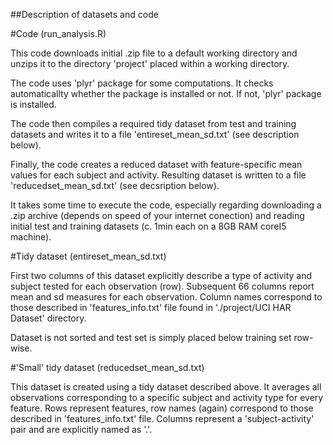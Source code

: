 ##Description of datasets and code

#Code (run_analysis.R)

This code downloads initial .zip file to a default working directory and unzips it to the directory 'project' placed within a working directory.

The code uses 'plyr' package for some computations. It checks automaticallty whether the package is installed or not. If not, 'plyr' package is installed.

The code then compiles a required tidy dataset from test and training datasets and writes it to a file 'entireset_mean_sd.txt' (see description below).

Finally, the code creates a reduced dataset with feature-specific mean values for each subject and activity. Resulting dataset is written to a file 'reducedset_mean_sd.txt' (see decsription below).

It takes some time to execute the code, especially regarding downloading a .zip archive (depends on speed of your internet conection) and reading initial test and training datasets (c. 1min each on a 8GB RAM coreI5 machine).

#Tidy dataset (entireset_mean_sd.txt)

First two columns of this dataset explicitly describe a type of activity and subject tested for each observation (row). Subsequent 66 columns report mean and sd measures for each observation. Column names correspond to those described in 'features_info.txt' file found in './project/UCI HAR Dataset' directory.

Dataset is not sorted and test set is simply placed below training set row-wise.

#'Small' tidy dataset (reducedset_mean_sd.txt)

This dataset is created using a tidy dataset described above. It averages all observations corresponding to a specific subject and activity type for every feature. Rows represent features, row names (again) correspond to those described in 'features_info.txt' file. Columns represent a 'subject-activity' pair and are explicitly named as '<SUBJECT>.<ACTIVITY>'.
